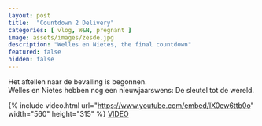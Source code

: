 ```yaml
---
layout: post
title:  "Countdown 2 Delivery"
categories: [ vlog, W&N, pregnant ]
image: assets/images/zesde.jpg
description: "Welles en Nietes, the final countdown"
featured: false
hidden: false
---
```


Het aftellen naar de bevalling is begonnen.  
Welles en Nietes hebben nog een nieuwjaarswens: De sleutel tot de wereld.  


{% include video.html url="https://www.youtube.com/embed/lX0ew6ttb0o" width="560" height="315" %}
[VIDEO](https://www.youtube.com/watch?v=lX0ew6ttb0o)
